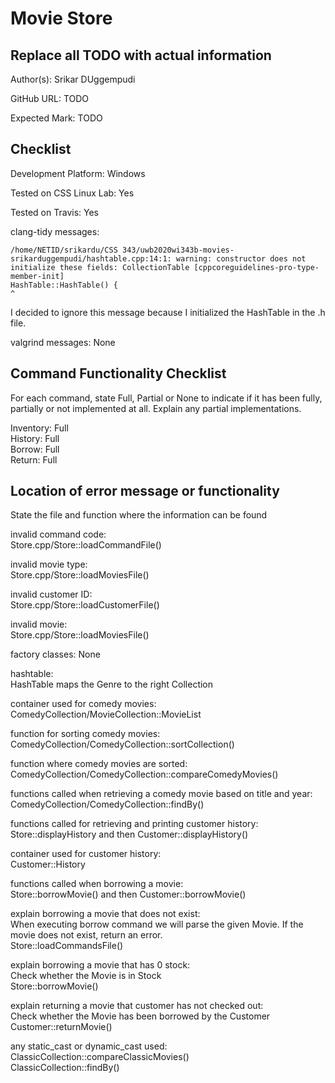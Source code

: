 # Movie Store

## Replace all TODO with actual information

Author(s): Srikar DUggempudi

GitHub URL: TODO

Expected Mark: TODO

## Checklist

Development Platform: Windows

Tested on CSS Linux Lab: Yes

Tested on Travis: Yes

clang-tidy messages:
```
/home/NETID/srikardu/CSS 343/uwb2020wi343b-movies-srikarduggempudi/hashtable.cpp:14:1: warning: constructor does not initialize these fields: CollectionTable [cppcoreguidelines-pro-type-member-init]
HashTable::HashTable() {
^
```
I decided to ignore this message because I initialized the HashTable in the .h file.

valgrind messages: None

## Command Functionality Checklist

For each command, state Full, Partial or None to indicate 
if it has been fully, partially or not implemented at all.
Explain any partial implementations.

Inventory: Full <br>
History: Full <br>
Borrow: Full <br>
Return: Full

## Location of error message or functionality

State the file and function where the information can be found

invalid command code: <br> Store.cpp/Store::loadCommandFile() 

invalid movie type: <br> Store.cpp/Store::loadMoviesFile()

invalid customer ID: <br> Store.cpp/Store::loadCustomerFile()
 
invalid movie: <br> Store.cpp/Store::loadMoviesFile()

factory classes: None

hashtable: <br> HashTable maps the Genre to the right Collection 

container used for comedy movies: <br> ComedyCollection/MovieCollection::MovieList

function for sorting comedy movies: <br> ComedyCollection/ComedyCollection::sortCollection()

function where comedy movies are sorted: <br> ComedyCollection/ComedyCollection::compareComedyMovies()

functions called when retrieving a comedy movie based on title and year: <br> ComedyCollection/ComedyCollection::findBy()

functions called for retrieving and printing customer history: <br> Store::displayHistory and then Customer::displayHistory()

container used for customer history: <br> Customer::History

functions called when borrowing a movie: <br> Store::borrowMovie() and then Customer::borrowMovie()

explain borrowing a movie that does not exist: <br> When executing borrow command we will parse the given Movie. If the movie does not exist, return an error. <br> Store::loadCommandsFile() 

explain borrowing a movie that has 0 stock: <br> Check whether the  Movie is in Stock <br> Store::borrowMovie()

explain returning a movie that customer has not checked out: <br> Check whether the Movie has been borrowed by the Customer <br> Customer::returnMovie()

any static_cast or dynamic_cast used: <br>  ClassicCollection::compareClassicMovies() <br> 
ClassicCollection::findBy()


